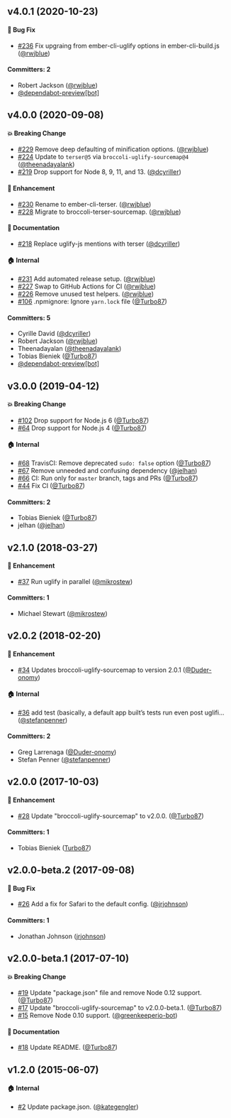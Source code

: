 ## v4.0.1 (2020-10-23)

#### :bug: Bug Fix
* [#236](https://github.com/ember-cli/ember-cli-terser/pull/236) Fix upgraing from ember-cli-uglify options in ember-cli-build.js ([@rwjblue](https://github.com/rwjblue))

#### Committers: 2
- Robert Jackson ([@rwjblue](https://github.com/rwjblue))
- [@dependabot-preview[bot]](https://github.com/apps/dependabot-preview)


## v4.0.0 (2020-09-08)

#### :boom: Breaking Change
* [#229](https://github.com/ember-cli/ember-cli-terser/pull/229) Remove deep defaulting of minification options. ([@rwjblue](https://github.com/rwjblue))
* [#224](https://github.com/ember-cli/ember-cli-terser/pull/224) Update to `terser@5` via `broccoli-uglify-sourcemap@4` ([@theenadayalank](https://github.com/theenadayalank))
* [#219](https://github.com/ember-cli/ember-cli-terser/pull/219) Drop support for Node 8, 9, 11, and 13. ([@dcyriller](https://github.com/dcyriller))

#### :rocket: Enhancement
* [#230](https://github.com/ember-cli/ember-cli-terser/pull/230) Rename to ember-cli-terser. ([@rwjblue](https://github.com/rwjblue))
* [#228](https://github.com/ember-cli/ember-cli-terser/pull/228) Migrate to broccoli-terser-sourcemap. ([@rwjblue](https://github.com/rwjblue))

#### :memo: Documentation
* [#218](https://github.com/ember-cli/ember-cli-terser/pull/218) Replace uglify-js mentions with terser ([@dcyriller](https://github.com/dcyriller))

#### :house: Internal
* [#231](https://github.com/ember-cli/ember-cli-terser/pull/231) Add automated release setup. ([@rwjblue](https://github.com/rwjblue))
* [#227](https://github.com/ember-cli/ember-cli-terser/pull/227) Swap to GitHub Actions for CI ([@rwjblue](https://github.com/rwjblue))
* [#226](https://github.com/ember-cli/ember-cli-terser/pull/226) Remove unused test helpers. ([@rwjblue](https://github.com/rwjblue))
* [#106](https://github.com/ember-cli/ember-cli-terser/pull/106) .npmignore: Ignore `yarn.lock` file ([@Turbo87](https://github.com/Turbo87))

#### Committers: 5
- Cyrille David ([@dcyriller](https://github.com/dcyriller))
- Robert Jackson ([@rwjblue](https://github.com/rwjblue))
- Theenadayalan ([@theenadayalank](https://github.com/theenadayalank))
- Tobias Bieniek ([@Turbo87](https://github.com/Turbo87))
- [@dependabot-preview[bot]](https://github.com/apps/dependabot-preview)


## v3.0.0 (2019-04-12)

#### :boom: Breaking Change
* [#102](https://github.com/ember-cli/ember-cli-uglify/pull/102) Drop support for Node.js 6 ([@Turbo87](https://github.com/Turbo87))
* [#64](https://github.com/ember-cli/ember-cli-uglify/pull/64) Drop support for Node.js 4 ([@Turbo87](https://github.com/Turbo87))

#### :house: Internal
* [#68](https://github.com/ember-cli/ember-cli-uglify/pull/68) TravisCI: Remove deprecated `sudo: false` option ([@Turbo87](https://github.com/Turbo87))
* [#67](https://github.com/ember-cli/ember-cli-uglify/pull/67) Remove unneeded and confusing dependency ([@jelhan](https://github.com/jelhan))
* [#66](https://github.com/ember-cli/ember-cli-uglify/pull/66) CI: Run only for `master` branch, tags and PRs ([@Turbo87](https://github.com/Turbo87))
* [#44](https://github.com/ember-cli/ember-cli-uglify/pull/44) Fix CI ([@Turbo87](https://github.com/Turbo87))

#### Committers: 2
- Tobias Bieniek ([@Turbo87](https://github.com/Turbo87))
- jelhan ([@jelhan](https://github.com/jelhan))


## v2.1.0 (2018-03-27)

#### :rocket: Enhancement
* [#37](https://github.com/ember-cli/ember-cli-uglify/pull/37) Run uglify in parallel ([@mikrostew](https://github.com/mikrostew))

#### Committers: 1
- Michael Stewart ([@mikrostew](https://github.com/mikrostew))


## v2.0.2 (2018-02-20)

#### :rocket: Enhancement
* [#34](https://github.com/ember-cli/ember-cli-uglify/pull/34) Updates broccoli-uglify-sourcemap to version 2.0.1 ([@Duder-onomy](https://github.com/Duder-onomy))

#### :house: Internal
* [#36](https://github.com/ember-cli/ember-cli-uglify/pull/36) add test (basically, a default app built’s tests run even post uglifi… ([@stefanpenner](https://github.com/stefanpenner))

#### Committers: 2
- Greg Larrenaga ([@Duder-onomy](https://github.com/Duder-onomy))
- Stefan Penner ([@stefanpenner](https://github.com/stefanpenner))


## v2.0.0 (2017-10-03)

#### :rocket: Enhancement
* [#28](https://github.com/ember-cli/ember-cli-uglify/pull/28) Update "broccoli-uglify-sourcemap" to v2.0.0. ([@Turbo87](https://github.com/Turbo87))

#### Committers: 1
- Tobias Bieniek ([Turbo87](https://github.com/Turbo87))


## v2.0.0-beta.2 (2017-09-08)

#### :bug: Bug Fix
* [#26](https://github.com/ember-cli/ember-cli-uglify/pull/26) Add a fix for Safari to the default config. ([@jrjohnson](https://github.com/jrjohnson))

#### Committers: 1
- Jonathan Johnson ([jrjohnson](https://github.com/jrjohnson))

## v2.0.0-beta.1 (2017-07-10)

#### :boom: Breaking Change
* [#19](https://github.com/ember-cli/ember-cli-uglify/pull/19) Update "package.json" file and remove Node 0.12 support. ([@Turbo87](https://github.com/Turbo87))
* [#17](https://github.com/ember-cli/ember-cli-uglify/pull/17) Update "broccoli-uglify-sourcemap" to v2.0.0-beta.1. ([@Turbo87](https://github.com/Turbo87))
* [#15](https://github.com/ember-cli/ember-cli-uglify/pull/15) Remove Node 0.10 support. ([@greenkeeperio-bot](https://github.com/greenkeeperio-bot))

#### :memo: Documentation
* [#18](https://github.com/ember-cli/ember-cli-uglify/pull/18) Update README. ([@Turbo87](https://github.com/Turbo87))


## v1.2.0 (2015-06-07)

#### :house: Internal
* [#2](https://github.com/ember-cli/ember-cli-uglify/pull/2) Update package.json. ([@kategengler](https://github.com/kategengler))

